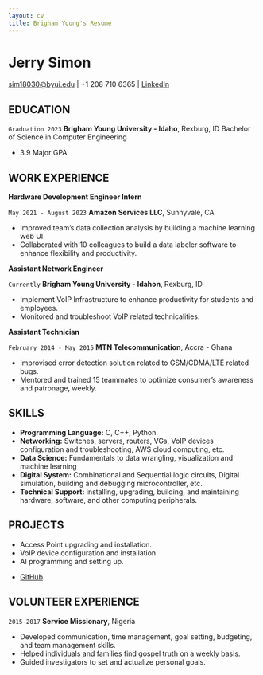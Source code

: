 ```yaml
---
layout: cv
title: Brigham Young's Resume
---
```

# Jerry Simon


<div id="webaddress">
<a href="datascience@byui.edu">sim18030@byui.edu</a>
| +1 208 710 6365
| <a href="https://www.linkedin.com/in/jerry-simon">LinkedIn</a>
</div>

<!-- https://www.monique.tech/the-art-of-markdown -->

## EDUCATION


`Graduation 2023`
__Brigham Young University - Idaho__, Rexburg, ID
Bachelor of Science in Computer Engineering

- 3.9 Major GPA


## WORK EXPERIENCE

__Hardware Development Engineer Intern__

`May 2021 - August 2023`
__Amazon Services LLC__, Sunnyvale, CA


- Improved team’s data collection analysis by building a machine learning web UI.
- Collaborated with 10 colleagues to build a data labeler software to enhance flexibility and productivity.

__Assistant Network Engineer__

`Currently`
__Brigham Young University - Idahon__, Rexburg, ID

- Implement VoIP Infrastructure to enhance productivity for students and employees.
- Monitored and troubleshoot VoIP related technicalities.
 

__Assistant Technician__

`February 2014 - May 2015`
__MTN Telecommunication__, Accra - Ghana

- Improvised error detection solution related to GSM/CDMA/LTE related bugs.
- Mentored and trained 15 teammates to optimize consumer’s awareness and patronage, weekly.

## SKILLS

- __Programming Language:__ C, C++, Python
- __Networking:__ Switches, servers, routers, VGs, VoIP devices configuration and troubleshooting, AWS cloud computing, etc.
- __Data Science:__ Fundamentals to data wrangling, visualization and machine learning
- __Digital System:__ Combinational and Sequential logic circuits, Digital simulation, building and debugging microcontroller, etc.
- __Technical Support:__ installing, upgrading, building, and maintaining hardware, software, and other computing peripherals.

## PROJECTS

- Access Point upgrading and installation.
- VoIP device configuration and installation.
- AI programming and setting up.
<div id="webaddress"> 

- <a href="https://github.com/Barjona1">GitHub</a></div>

## VOLUNTEER EXPERIENCE
`2015-2017`
__Service Missionary__, Nigeria

- Developed communication, time management, goal setting, budgeting, and team management skills.
- Helped individuals and families find gospel truth on a weekly basis.
- Guided investigators to set and actualize personal goals.